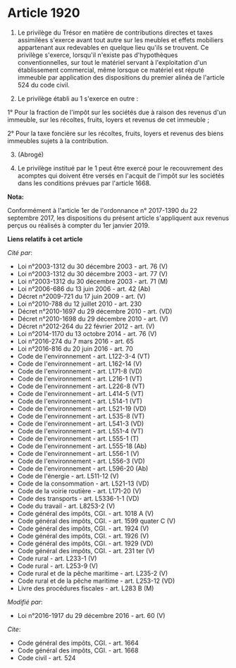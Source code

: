 # Article 1920

1. Le privilège du Trésor en matière de contributions directes et taxes assimilées s'exerce avant tout autre sur les meubles
et effets mobiliers appartenant aux redevables en quelque lieu qu'ils se trouvent. Ce privilège s'exerce, lorsqu'il n'existe
pas d'hypothèques conventionnelles, sur tout le matériel servant à l'exploitation d'un établissement commercial, même lorsque
ce matériel est réputé immeuble par application des dispositions du premier alinéa de l'article 524 du code civil. 

2. Le privilège établi au 1 s'exerce en outre : 

1° Pour la fraction de l'impôt sur les sociétés due à raison des revenus d'un immeuble, sur les récoltes, fruits, loyers et
revenus de cet immeuble ; 

2° Pour la taxe foncière sur les récoltes, fruits, loyers et revenus des biens immeubles sujets à la contribution. 

3. (Abrogé)

4. Le privilège institué par le 1 peut être exercé pour le recouvrement des acomptes qui doivent être versés en l'acquit de
l'impôt sur les sociétés dans les conditions prévues par l'article 1668.

**Nota:**

Conformément à l'article 1er de l'ordonnance n° 2017-1390 du 22 septembre 2017, les dispositions du présent article
s'appliquent aux revenus perçus ou réalisés à compter du 1er janvier 2019.

**Liens relatifs à cet article**

_Cité par_:

  - Loi  n°2003-1312 du 30 décembre 2003 - art. 76 (V)
  - Loi  n°2003-1312 du 30 décembre 2003 - art. 77 (V)
  - Loi n°2003-1312 du 30 décembre 2003 - art. 71 (M)
  - Loi n°2006-686 du 13 juin 2006 - art. 42 (Ab)
  - Décret n°2009-721 du 17 juin 2009 - art. (V)
  - Loi n°2010-788 du 12 juillet 2010 - art. 230
  - Décret n°2010-1697 du 29 décembre 2010 - art. (VD)
  - Décret n°2010-1698 du 29 décembre 2010 - art. (V)
  - Décret n°2012-264 du 22 février 2012 - art. (V)
  - Loi n°2014-1170 du 13 octobre 2014 - art. 76 (V)
  - Loi n°2016-274 du 7 mars 2016 - art. 65
  - Loi n°2016-816 du 20 juin 2016 - art. 70
  - Code de l'environnement - art. L122-3-4 (VT)
  - Code de l'environnement - art. L162-14 (V)
  - Code de l'environnement - art. L171-8 (VD)
  - Code de l'environnement - art. L216-1 (VT)
  - Code de l'environnement - art. L226-8 (VT)
  - Code de l'environnement - art. L414-5 (VT)
  - Code de l'environnement - art. L514-1 (VT)
  - Code de l'environnement - art. L521-19 (VD)
  - Code de l'environnement - art. L535-8 (VT)
  - Code de l'environnement - art. L541-3 (VD)
  - Code de l'environnement - art. L551-4 (VT)
  - Code de l'environnement - art. L555-1 (T)
  - Code de l'environnement - art. L555-18 (Ab)
  - Code de l'environnement - art. L556-1 (V)
  - Code de l'environnement - art. L556-3 (VD)
  - Code de l'environnement - art. L596-20 (Ab)
  - Code de l'énergie - art. L511-12 (V)
  - Code de la consommation - art. L521-13 (VD)
  - Code de la voirie routière - art. L171-20 (V)
  - Code des transports - art. L5336-1-1 (VD)
  - Code du travail - art. L8253-2 (V)
  - Code général des impôts, CGI. - art. 1018 A (V)
  - Code général des impôts, CGI. - art. 1599 quater C (V)
  - Code général des impôts, CGI. - art. 1924 (V)
  - Code général des impôts, CGI. - art. 1926 (V)
  - Code général des impôts, CGI. - art. 1929 (VD)
  - Code général des impôts, CGI. - art. 231 ter (V)
  - Code rural - art. L233-1 (V)
  - Code rural - art. L253-9 (V)
  - Code rural et de la pêche maritime - art. L235-2 (V)
  - Code rural et de la pêche maritime - art. L253-12 (VD)
  - Livre des procédures fiscales - art. L283 B (M)

_Modifié par_:

  - Loi n°2016-1917 du 29 décembre 2016 - art. 60 (V)

_Cite_:

  - Code général des impôts, CGI. - art. 1664
  - Code général des impôts, CGI. - art. 1668
  - Code civil - art. 524
